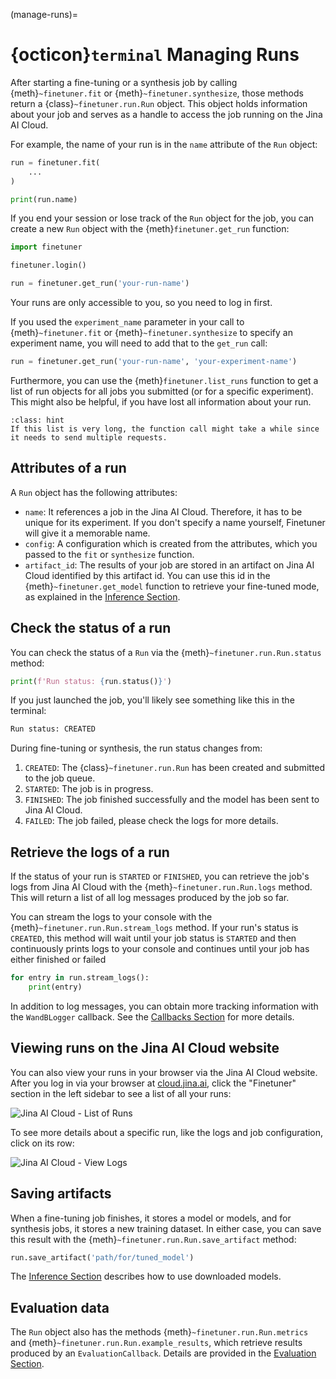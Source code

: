(manage-runs)=
# {octicon}`terminal` Managing Runs

After starting a fine-tuning or a synthesis job by calling {meth}`~finetuner.fit` or {meth}`~finetuner.synthesize`,
those methods return a {class}`~finetuner.run.Run` object.
This object holds information about your job and serves as a handle to access the job running on the Jina AI Cloud.

For example, the name of your run is in the `name` attribute of the `Run` object:

```python
run = finetuner.fit(
    ...
)

print(run.name)
```

If you end your session or lose track of the `Run` object for the job, you can create a new `Run` object with the {meth}`finetuner.get_run` function:

```python
import finetuner

finetuner.login()

run = finetuner.get_run('your-run-name')
```
Your runs are only accessible to you, so you need to log in first.

If you used the `experiment_name` parameter in your call to {meth}`~finetuner.fit` or {meth}`~finetuner.synthesize` to specify an experiment name, 
you will need to add that to the `get_run` call:

```python
run = finetuner.get_run('your-run-name', 'your-experiment-name')
```

Furthermore, you can use the {meth}`finetuner.list_runs` function to get a list of run objects for all jobs you submitted (or for a specific experiment).
This might also be helpful, if you have lost all information about your run.

```{admonition} Run-time of the list_runs function
:class: hint
If this list is very long, the function call might take a while since it needs to send multiple requests.
```


## Attributes of a run

A `Run` object has the following attributes:
- `name`: It references a job in the Jina AI Cloud. Therefore, it has to be unique for its experiment. If you don't specify a name yourself, Finetuner will give it a memorable name.
- `config`: A configuration which is created from the attributes, which you passed to the `fit` or `synthesize` function.
- `artifact_id`: The results of your job are stored in an artifact on Jina AI Cloud identified by this artifact id. You can use this id in the {meth}`~finetuner.get_model` function to retrieve your fine-tuned mode, as explained in the [Inference Section](inference).

## Check the status of a run
You can check the status of a `Run` via the {meth}`~finetuner.run.Run.status` method:

```python
print(f'Run status: {run.status()}')
```

If you just launched the job, you'll likely see something like this in the terminal:

```bash
Run status: CREATED
```

During fine-tuning or synthesis, the run status changes from:
1. `CREATED`: The {class}`~finetuner.run.Run` has been created and submitted to the job queue.
2. `STARTED`: The job is in progress.
3. `FINISHED`: The job finished successfully and the model has been sent to Jina AI Cloud.
4. `FAILED`: The job failed, please check the logs for more details.

## Retrieve the logs of a run

If the status of your run is `STARTED` or `FINISHED`,
you can retrieve the job's logs from Jina AI Cloud with the {meth}`~finetuner.run.Run.logs` method.
This will return a list of all log messages produced by the job so far.

You can stream the logs to your console with the {meth}`~finetuner.run.Run.stream_logs` method.
If your run's status is `CREATED`, this method will wait until your job status is `STARTED` and then continuously prints logs to your console and continues until your job has either finished or failed

```python
for entry in run.stream_logs():
    print(entry)
```

In addition to log messages, you can obtain more tracking information with the `WandBLogger` callback.
See the [Callbacks Section](callbacks) for more details.

## Viewing runs on the Jina AI Cloud website

You can also view your runs in your browser via the Jina AI Cloud website.
After you log in via your browser at [cloud.jina.ai](https://cloud.jina.ai/),
click the "Finetuner" section in the left sidebar to see a list of all your runs:

![Jina AI Cloud - List of Runs](https://user-images.githubusercontent.com/6599259/233099591-d27405b3-a26c-4951-81df-2c5dc096113e.png)

To see more details about a specific run, like the logs and job configuration, click on its row:

![Jina AI Cloud - View Logs](https://user-images.githubusercontent.com/6599259/233099603-6af406e1-15c1-401b-af5a-495404114f4c.png)

## Saving artifacts

When a fine-tuning job finishes, it stores a model or models, and for synthesis jobs, it stores a new training dataset.
In either case, you can save this result with the {meth}`~finetuner.run.Run.save_artifact` method:

```python
run.save_artifact('path/for/tuned_model')
```

The [Inference Section](inference) describes how to use downloaded models. 

## Evaluation data

The `Run` object also has the methods {meth}`~finetuner.run.Run.metrics` and
{meth}`~finetuner.run.Run.example_results`, which retrieve results produced by an `EvaluationCallback`.
Details are provided in the [Evaluation Section](evaluation).